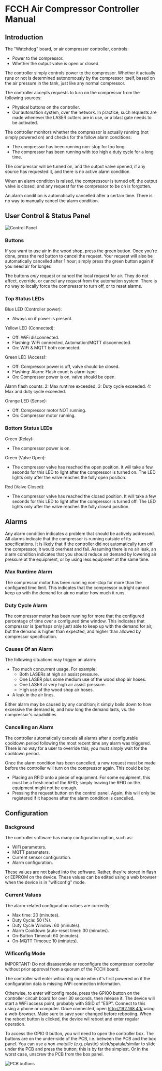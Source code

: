 # FCCH Air Compressor Controller Manual

## Introduction

The "Watchdog" board, or air compressor controller, controls:
* Power to the compressor.
* Whether the output valve is open or closed.

The controller simply controls power to the compressor. Whether it actually
runs or not is determined autonomously by the compressor itself, based on the
air pressure in the tank, just like any normal compressor.

The controller accepts requests to turn on the compressor from the following
sources:
* Physical buttons on the controller.
* Our automation system, over the network. In practice, such requests are made
  whenever the LASER cutters are in use, or a blast gate needs to be activated.

The controller monitors whether the compressor is actually running (not
simply powered on) and checks for the follow alarm conditions:
* The compressor has been running non-stop for too long.
* The compressor has been running with too high a duty cycle for a long time.

The compressor will be turned on, and the output valve opened, if any
source has requested it, and there is no active alarm condition.

When an alarm condition is raised, the compressour is turned off, the output
valve is closed, and any request for the compressor to be on is forgotten.

An alarm condition is automatically cancelled after a certain time. There is no
way to manually cancel the alarm condition.

## User Control & Status Panel

![Control Panel](control-panel.png)

### Buttons

If you want to use air in the wood shop, press the green button. Once you're
done, press the red button to cancel the request. Your request will also be
automatically cancelled after 1 hour; simply press the green button again if
you need air for longer.

The buttons _only_ request or cancel the local request for air. They do not
affect, override, or cancel any request from the automation system. There is
no way to locally force the compressor to turn off, or to reset alarms.

### Top Status LEDs

Blue LED (Controller power):
* Always on if power is present.

Yellow LED (Connected):
* Off: WiFi disconnected.
* Flashing: WiFi connected, Automation/MQTT disconnected.
* On: WiFi & MQTT both connected.

Green LED (Access):
* Off: Compressor power is off, valve should be closed.
* Flashing: Alarm: Flash count is alarm type.
* On: Compressor power is on, valve should be open.

Alarm flash counts:
2: Max runtime exceeded.
3: Duty cycle exceeded.
4: Max and duty cycle exceeded.

Orange LED (Sense):
* Off: Compressor motor NOT running.
* On: Compressor motor running.

### Bottom Status LEDs

Green (Relay):
* The compressor power is on.

Green (Valve Open):
* The compressor valve has reached the open position. It will take a few
seconds for this LED to light after the compressor is turned on. The LED lights
only after the valve reaches the fully open position.

Red (Valve Closed):
* The compressor valve has reached the closed position. It will take a few
seconds for this LED to light after the compressor is turned off. The LED lights
only after the valve reaches the fully closed position.

## Alarms

Any alarm condition indicates a problem that should be actively addressed. All
alarms indicate that the compressor is running outside of its specifications. It
is likely that if the controller did not automatically turn off the compressor,
it would overheat and fail. Assuming there is no air leak, an alarm condition
indicates that you should reduce air demand by lowering air pressure at the
equipment, or by using less equipment at the same time.

### Max Runtime Alarm

The compressor motor has been running non-stop for more than the configured
time limit. This indicates that the compressor outright cannot keep up with the
demand for air no matter how much it runs. 

### Duty Cycle Alarm

The compressor motor has been running for more that the configured percentage
of time over a configured time window. This indicates that compressor is
(perhaps only just) able to keep up with the demand for air, but the demand is
higher than expected, and higher than allowed by compressor specification.

### Causes Of an Alarm

The following situations may trigger an alarm:

* Too much concurrent usage. For example:
  * Both LASERs at high air assist pressure.
  * One LASER plus some medium use of the wood shop air hoses.
  * One LASER at very high air assist pressure.
  * High use of the wood shop air hoses.
* A leak in the air lines.

Either alarm may be caused by any condition; it simply boils down to how
excessive the demand is, and how long the demand lasts, vs. the compressor's
capabilities.

### Cancelling an Alarm

The controller automatically cancels all alarms after a configurable cooldown
period following the most recent time any alarm was triggered. There is no way
for a user to override this; you must simply wait for the cooldown period.

Once the alarm condition has been cancelled, a new request must be made before
the controller will turn on the compressor again. This could be by:

* Placing an RFID onto a piece of equipment. For some equipment, this must be a fresh
  read of the RFID; simply leaving the RFID on the equipment might not be enough.
* Pressing the request button on the control panel. Again, this will only be
  registered if it happens after the alarm condition is cancelled.

## Configuration

### Background

The controller software has many configuration option, such as:
* WiFi parameters.
* MQTT parameters.
* Current sensor configuration.
* Alarm configuration.

These values are not baked into the software. Rather, they're stored in flash
or EEPROM on the device. These values can be edited using a web browser when
the device is in "wificonfig" mode.

### Current Values

The alarm-related configuration values are currently:

* Max time: 20 (minutes).
* Duty Cycle: 50 (%).
* Duty Cycle Window: 60 (minutes).
* Alarm Cooldown (auto-reset time): 30 (minutes).
* On-Button Timeout: 60 (minutes).
* On-MQTT Timeout: 10 (minutes).

### Wificonfig Mode

IMPORTANT: Do not disassemble or reconfigure the compressor controller without
prior approval from a quorum of the FCCH board.

The controller will enter wificonfig mode when it's first powered on if the
configuration data is missing WiFi connection information.

Otherwise, to enter wificonfig mode, press the GPIO0 button on the
controller circuit board for over 30 seconds, then release it. The device
will start a WiFi access point, probably with SSID of "ESP". Connect to
this using a phone or computer. Once connected, open http://192.168.4.1/
using a web-browser. Make sure to save your changed before rebooting. When
the reboot button is clicked, the device wil reboot and enter regular
operation.

To access the GPIO 0 button, you will need to open the controller box. The
buttons are on the under-side of the PCB, i.e. between the PCB and the box
panel. You can use a _non-metallic_ (e.g. plastic) stick/spatula/similar to
slide under the PCB and press the button; this is by far the simplest. Or in
the worst case, unscrew the PCB from the box panel.

![PCB buttons](pcb-buttons.png)
